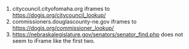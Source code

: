 

1. citycouncil.cityofomaha.org iframes to https://dogis.org/citycouncil_lookup/
2. commissioners.douglascounty-ne.gov iframes to https://dogis.org/commissioner_lookup/
3. https://nebraskalegislature.gov/senators/senator_find.php does not seem to iFrame like the first two.

